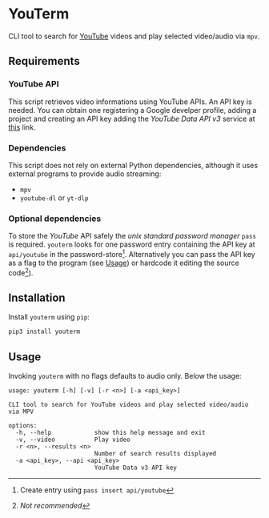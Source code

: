# YouTerm

CLI tool to search for [YouTube](https://youtube.com) videos and play selected
video/audio via `mpv`.

## Requirements

### YouTube API

This script retrieves video informations using YouTube APIs. An API key is
needed. You can obtain one registering a Google develper profile, adding a
project and creating an API key adding the _YouTube Data API v3_ service at
[this](https://console.cloud.google.com/apis/dashboard) link.

### Dependencies

This script does not rely on external Python dependencies, although it uses
external programs to provide audio streaming:

- `mpv`
- `youtube-dl` or `yt-dlp`

### Optional dependencies

To store the _YouTube_ API safely the _unix standard password manager_ `pass`
is required. `youterm` looks for one password entry containing the API key at
`api/youtube` in the password-store[^1]. Alternatively you can pass the API key
as a flag to the program (see [Usage](#Usage)) or hardcode it editing the
source code[^2]).

[^1]: Create entry using `pass insert api/youtube`
[^2]: _Not recommended_

## Installation

Install `youterm` using `pip`:
```bash
pip3 install youterm
```

## Usage

Invoking `youterm` with no flags defaults to audio only. Below the usage:
```
usage: youterm [-h] [-v] [-r <n>] [-a <api_key>]

CLI tool to search for YouTube videos and play selected video/audio via MPV

options:
  -h, --help            show this help message and exit
  -v, --video           Play video
  -r <n>, --results <n>
                        Number of search results displayed
  -a <api_key>, --api <api_key>
                        YouTube Data v3 API key
```
